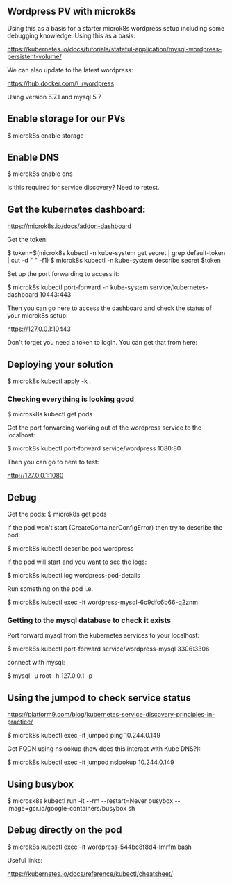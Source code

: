 ## Wordpress PV with microk8s

Using this as a basis for a starter microk8s wordpress setup including some debugging knowledge. Using this as a basis:

https://kubernetes.io/docs/tutorials/stateful-application/mysql-wordpress-persistent-volume/

We can also update to the latest wordpress:

https://hub.docker.com/\_/wordpress

Using version 5.7.1 and mysql 5.7

## Enable storage for our PVs

  $ microk8s enable storage


## Enable DNS

  $ microk8s enable dns

Is this required for service discovery?   Need to retest.


## Get the kubernetes dashboard:

https://microk8s.io/docs/addon-dashboard

Get the token:

  $ token=$(microk8s kubectl -n kube-system get secret | grep default-token | cut -d " " -f1)
  $ microk8s kubectl -n kube-system describe secret $token


Set up the port forwarding to access it:

  $ microk8s kubectl port-forward -n kube-system service/kubernetes-dashboard 10443:443

Then you can go here to access the dashboard and check the status of your microk8s setup:

  https://127.0.0.1:10443

Don't forget you need a token to login.  You can get that from here:


## Deploying your solution

   $ microk8s kubectl apply -k .

### Checking everything is looking good

  $ microsk8s kubectl get pods


Get the port forwarding working out of the wordpress service to the localhost:

  $ microk8s kubectl port-forward service/wordpress 1080:80


Then you can go to here to test:

http://127.0.0.1:1080


## Debug

Get the pods:
  $ microk8s get pods

If the pod won't start (CreateContainerConfigError) then try to describe the pod:

  $ microk8s kubectl describe pod wordpress

If the pod will start and you want to see the logs:

  $ microk8s kubectl log wordpress-pod-details


Run something on the pod
  i.e. 

  $ microk8s kubectl exec -it wordpress-mysql-6c9dfc6b66-q2znm


### Getting to the mysql database to check it exists

Port forward mysql from the kubernetes services to your localhost:

  $ microk8s kubectl port-forward service/wordpress-mysql 3306:3306

connect with mysql:

  $ mysql -u root -h 127.0.0.1 -p


## Using the jumpod to check service status

https://platform9.com/blog/kubernetes-service-discovery-principles-in-practice/

  $ microk8s kubectl exec -it jumpod ping 10.244.0.149

Get FQDN using nslookup (how does this interact with Kube DNS?):

  $ microk8s kubectl exec -it jumpod nslookup 10.244.0.149

## Using busybox

  $ microsk8s kubectl run -it --rm --restart=Never busybox --image=gcr.io/google-containers/busybox sh


## Debug directly on the pod

  $ microk8s kubectl exec -it wordpress-544bc8f8d4-lmrfm bash

Useful links:

https://kubernetes.io/docs/reference/kubectl/cheatsheet/

